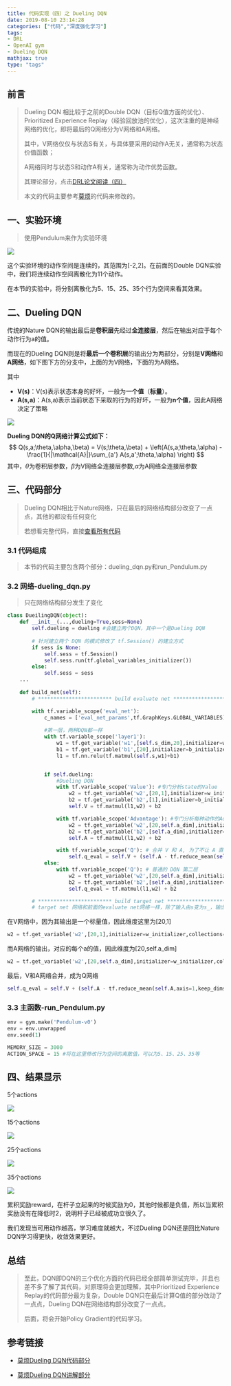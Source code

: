 ```yaml
---
title: 代码实现（四）之 Dueling DQN
date: 2019-08-10 23:14:28
categories: ["代码","深度强化学习"]
tags: 
- DRL
- OpenAI gym
- Dueling DQN
mathjax: true
type: "tags"
---
```


## 前言

> Dueling  DQN 相比较于之前的Double DQN（目标Q值方面的优化）、Prioritized Experience Replay（经验回放池的优化），这次注重的是神经网络的优化，即将最后的Q网络分为V网络和A网络。
>
> 其中，V网络仅仅与状态S有关，与具体要采用的动作A无关，通常称为状态价值函数；
>
> A网络同时与状态S和动作A有关，通常称为动作优势函数。
>
> 其理论部分，点击[DRL论文阅读（四）](https://ldgyyf.cn/2019/07/19/%E8%AE%BA%E6%96%87/%E6%B7%B1%E5%BA%A6%E5%BC%BA%E5%8C%96%E5%AD%A6%E4%B9%A0/DRL%E8%AE%BA%E6%96%87%E9%98%85%E8%AF%BB%EF%BC%88%E5%9B%9B%EF%BC%89%E4%B9%8BDQN%E6%94%B9%E8%BF%9B%E7%BD%91%E7%BB%9C%E7%BB%93%E6%9E%84%EF%BC%88Dueling-DQN%EF%BC%89/)
>
> 本文的代码主要参考[莫烦](https://github.com/MorvanZhou/Reinforcement-learning-with-tensorflow/tree/master/contents/5.3_Dueling_DQN)的代码来修改的。

## 一、实验环境

> 使用Pendulum来作为实验环境

![](代码实现（四）之-Dueling-DQN/1.png)

这个实验环境的动作空间是连续的，其范围为[-2,2]。在前面的Double DQN实验中，我们将连续动作空间离散化为11个动作。

在本节的实验中，将分别离散化为5、15、25、35个行为空间来看其效果。

## 二、Dueling DQN

传统的Nature DQN的输出最后是**卷积层**先经过**全连接层**，然后在输出对应于每个动作行为a的值。

而现在的Dueling DQN则是将**最后一个卷积层**的输出分为两部分，分别是**V网络**和**A网络**，如下图下方的分支中，上面的为V网络，下面的为A网络。

其中

- **V(s)**：V(s)表示状态本身的好坏，一般为**一个值**（**标量**）。
- **A(s,a)**：A(s,a)表示当前状态下采取的行为的好坏，一般为**n个值**，因此A网络决定了策略

![](代码实现（四）之-Dueling-DQN/2.png)

**Dueling DQN的Q网络计算公式如下：**
$$
Q(s,a;\theta,\alpha,\beta) = V(s;\theta,\beta) + \left(A(s,a;\theta,\alpha) - \frac{1}{|\mathcal{A}|}\sum_{a'} A(s,a';\theta,\alpha) \right)
$$
其中，$\theta$为卷积层参数，$\beta$为V网络全连接层参数,$\alpha$为A网络全连接层参数

## 三、代码部分

> Dueling DQN相比于Nature网络，只在最后的网络结构部分改变了一点点，其他的都没有任何变化
>
> 若想看完整代码，直接[查看所有代码](https://github.com/ldgcug/DeepReinforcementLearning-Tensorflow/tree/master/Dueling%20DQN)

### 3.1 代码组成

> 本节的代码主要包含两个部分：dueling_dqn.py和run_Pendulum.py

### 3.2 网络-dueling_dqn.py

> 只在网络结构部分发生了变化

```python
class DueilingDQN(object):
    def __init__(...,dueling=True,sess=None)
    	self.dueling = dueling #会建立两个DQN，其中一个是Dueling DQN
        
        # 针对建立两个 DQN 的模式修改了 tf.Session() 的建立方式
        if sess is None:
			self.sess = tf.Session()
			self.sess.run(tf.global_variables_initializer())
		else:
			self.sess = sess
    ...
    
    def build_net(self):
		# ************************ build evaluate net *****************************

		with tf.variable_scope('eval_net'):
			c_names = ['eval_net_params',tf.GraphKeys.GLOBAL_VARIABLES]
			
            #第一层，两种DQN都一样
			with tf.variable_scope('layer1'):
				w1 = tf.get_variable('w1',[self.s_dim,20],initializer=w_initializer,collections=c_names)
				b1 = tf.get_variable('b1',[20],initializer=b_initializer,collections=c_names)
				l1 = tf.nn.relu(tf.matmul(self.s,w1)+b1)


			if self.dueling:
				#Dueling DQN
				with tf.variable_scope('Value'): #专门分析state的Value
					w2 = tf.get_variable('w2',[20,1],initializer=w_initializer,collections=c_names)
					b2 = tf.get_variable('b2',[1],initializer=b_initializer,collections=c_names)
					self.V = tf.matmul(l1,w2) + b2

				with tf.variable_scope('Advantage'): #专门分析每种动作的Advantage
					w2 = tf.get_variable('w2',[20,self.a_dim],initializer=w_initializer,collections=c_names)
					b2 = tf.get_variable('b2',[self.a_dim],initializer=b_initializer,collections=c_names)
					self.A = tf.matmul(l1,w2) + b2

				with tf.variable_scope('Q'): # 合并 V 和 A, 为了不让 A 直接学成了 Q, 我们减掉了 A 的均值
					self.q_eval = self.V + (self.A - tf.reduce_mean(self.A,axis=1,keep_dims=True))
			else:
				with tf.variable_scope('Q'): # 普通的 DQN 第二层
					w2 = tf.get_variable('w2',[20,self.a_dim],initializer=w_initializer,collections=c_names)
					b2 = tf.get_variable('b2',[self.a_dim],initializer=b_initializer,collections=c_names)
					self.q_eval = tf.matmul(l1,w2) + b2

		# ************************ build target net *****************************
		# target net 网络和前面的evaluate net网络一样，除了输入由s变为s_，输出self.q_eval变为self.q_next外，没有任何区别
```

在V网络中，因为其输出是一个标量值，因此维度这里为[20,1]

```python
w2 = tf.get_variable('w2',[20,1],initializer=w_initializer,collections=c_names)
```

而A网络的输出，对应的每个a的值，因此维度为[20,self.a_dim]

```python
w2 = tf.get_variable('w2',[20,self.a_dim],initializer=w_initializer,collections=c_names)
```

最后，V和A网络合并，成为Q网络

```python
self.q_eval = self.V + (self.A - tf.reduce_mean(self.A,axis=1,keep_dims=True))
```

### 3.3 主函数-run_Pendulum.py

```python
env = gym.make('Pendulum-v0')
env = env.unwrapped
env.seed(1)

MEMORY_SIZE = 3000
ACTION_SPACE = 15 #将在这里修改行为空间的离散值，可以为5、15、25、35等
```

## 四、结果显示

5个actions

![](代码实现（四）之-Dueling-DQN/3.png)

15个actions

![](代码实现（四）之-Dueling-DQN/4.png)

25个actions

![](代码实现（四）之-Dueling-DQN/5.png)

35个actions

![](代码实现（四）之-Dueling-DQN/6.png)

累积奖励reward，在杆子立起来的时候奖励为0，其他时候都是负值，所以当累积奖励没有在降低时2，说明杆子已经被成功立很久了。

我们发现当可用动作越高，学习难度就越大，不过Dueling DQN还是回比Nature DQN学习得更快，收敛效果更好。

## 总结

> 至此，DQN即DQN的三个优化方面的代码已经全部简单测试完毕，并且也差不多了解了其代码，对原理将会更加理解，其中Prioritized Experience Replay的代码部分最为复杂，Double DQN只在最后计算Q值的部分改动了一点点，Dueling  DQN在网络结构部分改变了一点点。
>
> 后面，将会开始Policy Gradient的代码学习。

## 参考链接

- [莫烦Dueling DQN代码部分](https://github.com/MorvanZhou/Reinforcement-learning-with-tensorflow/tree/master/contents/5.3_Dueling_DQN)

- [莫烦Dueling DQN讲解部分](https://morvanzhou.github.io/tutorials/machine-learning/reinforcement-learning/4-7-dueling-DQN/)